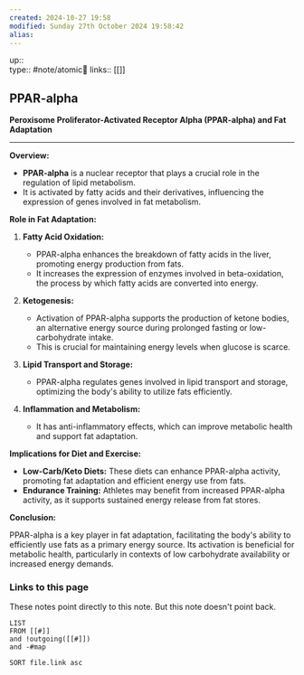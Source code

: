 ```yaml
---
created: 2024-10-27 19:58 
modified: Sunday 27th October 2024 19:58:42
alias: 
---
```

up::  
type:: #note/atomic🌳 
links:: [[]]
## PPAR-alpha


**Peroxisome Proliferator-Activated Receptor Alpha (PPAR-alpha) and Fat Adaptation**

---

**Overview:**

- **PPAR-alpha** is a nuclear receptor that plays a crucial role in the regulation of lipid metabolism.
- It is activated by fatty acids and their derivatives, influencing the expression of genes involved in fat metabolism.

**Role in Fat Adaptation:**

1. **Fatty Acid Oxidation:**
   - PPAR-alpha enhances the breakdown of fatty acids in the liver, promoting energy production from fats.
   - It increases the expression of enzymes involved in beta-oxidation, the process by which fatty acids are converted into energy.

2. **Ketogenesis:**
   - Activation of PPAR-alpha supports the production of ketone bodies, an alternative energy source during prolonged fasting or low-carbohydrate intake.
   - This is crucial for maintaining energy levels when glucose is scarce.

3. **Lipid Transport and Storage:**
   - PPAR-alpha regulates genes involved in lipid transport and storage, optimizing the body's ability to utilize fats efficiently.

4. **Inflammation and Metabolism:**
   - It has anti-inflammatory effects, which can improve metabolic health and support fat adaptation.

**Implications for Diet and Exercise:**

- **Low-Carb/Keto Diets:** These diets can enhance PPAR-alpha activity, promoting fat adaptation and efficient energy use from fats.
- **Endurance Training:** Athletes may benefit from increased PPAR-alpha activity, as it supports sustained energy release from fat stores.

**Conclusion:**

PPAR-alpha is a key player in fat adaptation, facilitating the body's ability to efficiently use fats as a primary energy source. Its activation is beneficial for metabolic health, particularly in contexts of low carbohydrate availability or increased energy demands.
### Links to this page
These notes point directly to this note. But this note doesn't point back.
```dataview
LIST
FROM [[#]]
and !outgoing([[#]])
and -#map

SORT file.link asc
```



